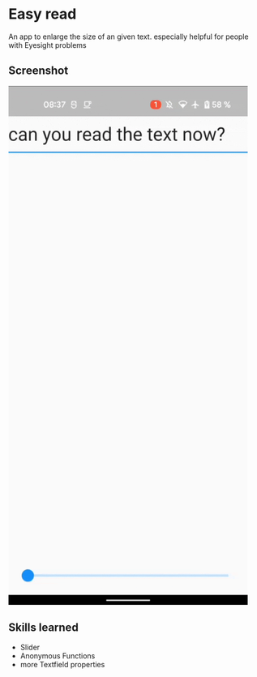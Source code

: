 # Easy read 

An app to enlarge the size of an given text. especially helpful for people with Eyesight problems

## Screenshot
![Screenshot](https://github.com/brewmeakay/30DaysOfFlutter/blob/main/02_easy_read/02_screenshot.gif)

## Skills learned

- Slider
- Anonymous Functions
- more Textfield properties
